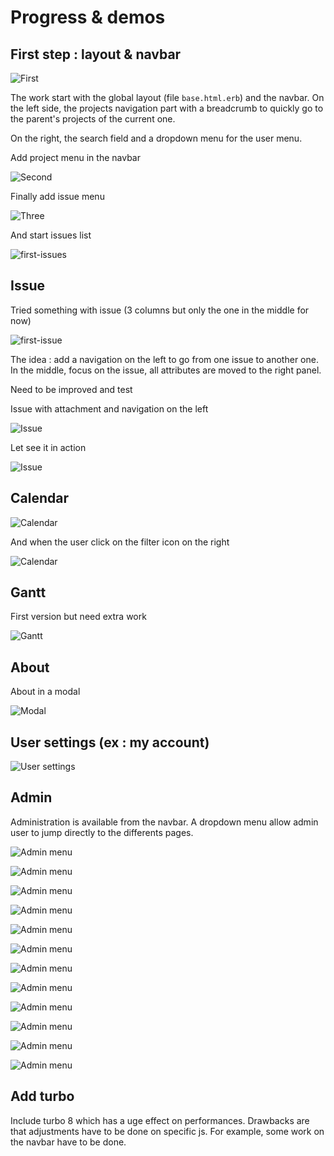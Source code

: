 # Progress & demos

## First step : layout & navbar

![First](img/first.gif)

The work start with the global layout (file `base.html.erb`) and the navbar.
On the left side, the projects navigation part with a breadcrumb to quickly go to the parent's projects of the current one.

On the right, the search field and a dropdown menu for the user menu.

Add project menu in the navbar

![Second](img/second.png)


Finally add issue menu

![Three](img/three.png)

And start issues list

![first-issues](img/first-issues.png)

## Issue

Tried something with issue (3 columns but only the one in the middle for now)

![first-issue](img/first-issue.png)

The idea : add a navigation on the left to go from one issue to another one.
In the middle, focus on the issue, all attributes are moved to the right panel.

Need to be improved and test

Issue with attachment and navigation on the left


![Issue](img/issue_20240118.png)

Let see it in action

![Issue](img/issue_20240118.gif)

## Calendar

![Calendar](img/redmine_calendar.png)

And when the user click on the filter icon on the right

![Calendar](img/redmine_calendar_filters.png)

## Gantt

First version but need extra work

![Gantt](img/redmine_gantt_v0.png)

## About

About in a modal

![Modal](img/redmine_about.png)

## User settings (ex : my account)


![User settings](img/user-settings.gif)


## Admin

Administration is available from the navbar. A dropdown menu allow admin user to jump directly to the differents pages.

![Admin menu](img/admin-menu.png)

![Admin menu](img/admin-projects.png)

![Admin menu](img/admin-users.png)

![Admin menu](img/admin-groups.png)

![Admin menu](img/admin-roles.png)

![Admin menu](img/admin-trackers.png)

![Admin menu](img/admin-issues-statuses.png)

![Admin menu](img/admin-workflow.png)

![Admin menu](img/admin-settings-general.png)

![Admin menu](img/admin-ldap.png)

![Admin menu](img/admin-plugins.png)

![Admin menu](img/admin-infos.png)


## Add turbo

Include turbo 8 which has a uge effect on performances. Drawbacks are that adjustments have to be done on specific js. For example, some work on the navbar have to be done.
